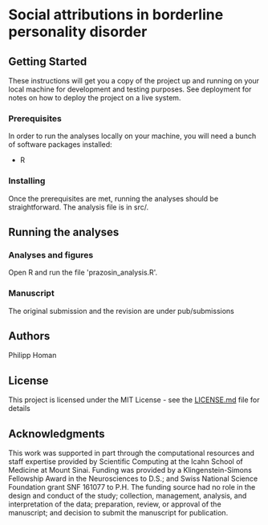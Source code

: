 # Social attributions in borderline personality disorder

## Getting Started

These instructions will get you a copy of the project up and running on
your local machine for development and testing purposes. See deployment
for notes on how to deploy the project on a live system.

### Prerequisites

In order to run the analyses locally on your machine, you will need a
bunch of software packages installed:

* R

### Installing

Once the prerequisites are met, running the analyses should be
straightforward. The analysis file is in src/. 

## Running the analyses 

### Analyses and figures

Open R and run the file 'prazosin_analysis.R'.

### Manuscript

The original submission and the revision are under pub/submissions

## Authors

Philipp Homan

## License

This project is licensed under the MIT License - see the
[LICENSE.md](LICENSE.md) file for details

## Acknowledgments
This work was supported in part through the computational resources and
staff expertise provided by Scientific Computing at the Icahn School of
Medicine at Mount Sinai. Funding was provided by a Klingenstein-Simons
Fellowship Award in the Neurosciences to D.S.; and Swiss National
Science Foundation grant SNF 161077 to P.H. The funding source had no
role in the design and conduct of the study; collection, management,
analysis, and interpretation of the data; preparation, review, or
approval of the manuscript; and decision to submit the manuscript for
publication.
